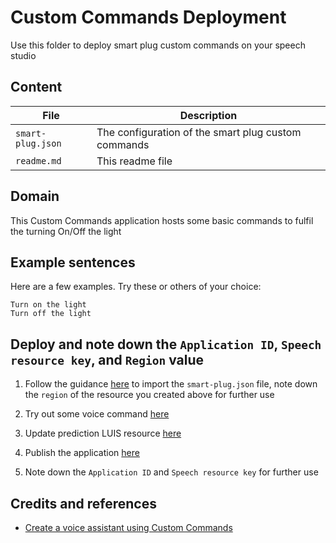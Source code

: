 # Custom Commands Deployment
Use this folder to deploy smart plug custom commands on your speech studio

## Content
| File             | Description                                                   |
|-------------------------|---------------------------------------------------------------|
| `smart-plug.json`       | The configuration of the smart plug custom commands           |
| `readme.md`     | This readme file   |

## Domain
This Custom Commands application hosts some basic commands to fulfil the turning On/Off the light

## Example sentences
Here are a few examples. Try these or others of your choice:

```
Turn on the light
Turn off the light
```

## Deploy and note down the `Application ID`, `Speech resource key`, and `Region` value

1. Follow the guidance [here](https://github.com/MicrosoftDocs/azure-docs/blob/master/articles/cognitive-services/Speech-Service/quickstart-custom-commands-application.md#go-to-the-speech-studio-for-custom-commands) to import the `smart-plug.json` file, note down the `region` of the resource you created above for further use

2. Try out some voice command [here](https://github.com/MicrosoftDocs/azure-docs/blob/master/articles/cognitive-services/Speech-Service/quickstart-custom-commands-application.md#go-to-the-speech-studio-for-custom-commands)

3. Update prediction LUIS resource [here](https://github.com/MicrosoftDocs/azure-docs/blob/master/articles/cognitive-services/Speech-Service/quickstart-custom-commands-application.md#update-prediction-luis-resource)

4. Publish the application [here](https://github.com/MicrosoftDocs/azure-docs/blob/master/articles/cognitive-services/Speech-Service/quickstart-custom-commands-application.md#publish-the-application)

5. Note down the `Application ID` and `Speech resource key` for further use

## Credits and references
- [Create a voice assistant using Custom Commands](https://github.com/MicrosoftDocs/azure-docs/blob/master/articles/cognitive-services/Speech-Service/quickstart-custom-commands-application.md#publish-the-application) 